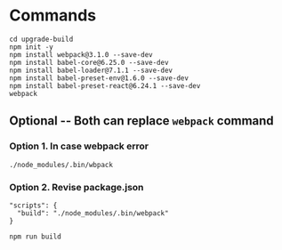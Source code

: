 # Commands
```
cd upgrade-build
npm init -y
npm install webpack@3.1.0 --save-dev
npm install babel-core@6.25.0 --save-dev
npm install babel-loader@7.1.1 --save-dev
npm install babel-preset-env@1.6.0 --save-dev
npm install babel-preset-react@6.24.1 --save-dev
webpack
```

## Optional -- Both can replace `webpack` command
### Option 1. In case webpack error
`./node_modules/.bin/wbpack`
### Option 2. Revise package.json
```
"scripts": {
  "build": "./node_modules/.bin/webpack"
}
```
`npm run build`
